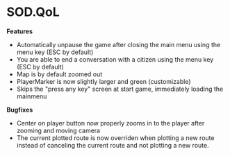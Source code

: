 # SOD.QoL

**Features**
- Automatically unpause the game after closing the main menu using the menu key (ESC by default)
- You are able to end a conversation with a citizen using the menu key (ESC by default)
- Map is by default zoomed out
- PlayerMarker is now slightly larger and green (customizable)
- Skips the "press any key" screen at start game, immediately loading the mainmenu

**Bugfixes**
- Center on player button now properly zooms in to the player after zooming and moving camera
- The current plotted route is now overriden when plotting a new route instead of canceling the current route and not plotting a new route.